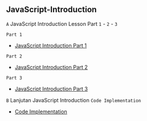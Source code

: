 ## JavaScript-Introduction

`A` JavaScript Introduction Lesson Part `1` - `2` - `3`

`Part 1`

- [JavaScript Introduction Part 1](JavaScript%20Introduction%20Part%201)

`Part 2`

- [JavaScript Introduction Part 2](JavaScript%20Introduction%20Part%202)

`Part 3`

- [JavaScript Introduction Part 3](JavaScript%20Introduction%20Part%203)

`B` Lanjutan JavaScript Introduction `Code Implementation`

- [Code Implementation](Code-Implementation)
